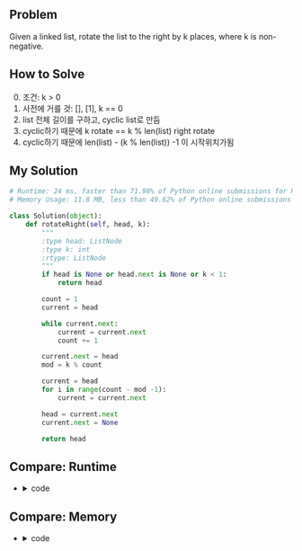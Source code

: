 ## Problem
Given a linked list, rotate the list to the right by k places, where k is non-negative.

## How to Solve
0. 조건: k > 0
1. 사전에 거를 것: [], [1], k == 0
2. list 전체 길이를 구하고, cyclic list로 만듬
3. cyclic하기 때문에 k rotate == k % len(list) right rotate
4. cyclic하기 때문에 len(list) - (k % len(list)) -1 이 시작위치가됨

## My Solution
``` python
# Runtime: 24 ms, faster than 71.98% of Python online submissions for Rotate List.
# Memory Usage: 11.8 MB, less than 49.62% of Python online submissions for Rotate List.

class Solution(object):
    def rotateRight(self, head, k):
        """
        :type head: ListNode
        :type k: int
        :rtype: ListNode
        """
        if head is None or head.next is None or k < 1:
            return head

        count = 1
        current = head

        while current.next:
            current = current.next
            count += 1

        current.next = head
        mod = k % count

        current = head
        for i in range(count - mod -1):
            current = current.next

        head = current.next
        current.next = None

        return head
```

## Compare: Runtime
- <details><summary> code </summary><pre>

  ``` python
  # sample 4 ms submission
  class Solution(object):
    def rotateRight(self, head, k):
        """
        :type head: ListNode
        :type k: int
        :rtype: ListNode
        """
        if not head or not head.next:
            return head
        tail = head
        n = 1
        while tail.next:
            tail = tail.next
            n += 1
        tail.next = head

        new_tail = head
        for i in xrange(n - 1 - k % n):
            new_tail = new_tail.next
        new_head = new_tail.next
        new_tail.next = None
        return new_head
  ```
  </pre></summary>

## Compare: Memory
- <details><summary> code </summary><pre>

  ``` python
  # sample 11464 kb submission
  class Solution(object):
    def rotateRight(self, head, k):
        """
        :type head: ListNode
        :type k: int
        :rtype: ListNode
        """
        if not head or not head.next:
                return head

        size = 0
        p = head
        while p:
            p = p.next
            size += 1

        k = k % size
        while k > 0:
            head = self.helper(head)
            k -= 1

        return head

    def helper(self, head):
        if not head or not head.next:
            return head

        p = head
        while p.next and p.next.next:
            p = p.next

        newHead = p.next
        newHead.next = head
        p.next = None

        print(newHead.val)
        return newHead
  ```
  </pre></summary>
